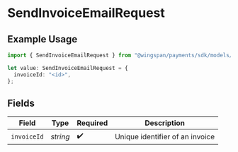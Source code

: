 # SendInvoiceEmailRequest

## Example Usage

```typescript
import { SendInvoiceEmailRequest } from "@wingspan/payments/sdk/models/operations";

let value: SendInvoiceEmailRequest = {
  invoiceId: "<id>",
};
```

## Fields

| Field                           | Type                            | Required                        | Description                     |
| ------------------------------- | ------------------------------- | ------------------------------- | ------------------------------- |
| `invoiceId`                     | *string*                        | :heavy_check_mark:              | Unique identifier of an invoice |